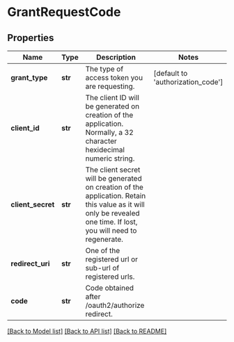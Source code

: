 # GrantRequestCode

## Properties
Name | Type | Description | Notes
------------ | ------------- | ------------- | -------------
**grant_type** | **str** | The type of access token you are requesting. | [default to 'authorization_code']
**client_id** | **str** | The client ID will be generated on creation of the application. Normally, a 32 character hexidecimal numeric string. | 
**client_secret** | **str** | The client secret will be generated on creation of the application. Retain this value as it will only be revealed one time. If lost, you will need to regenerate. | 
**redirect_uri** | **str** | One of the registered url or sub-url of registered urls. | 
**code** | **str** | Code obtained after /oauth2/authorize redirect. | 

[[Back to Model list]](../README.md#documentation-for-models) [[Back to API list]](../README.md#documentation-for-api-endpoints) [[Back to README]](../README.md)


